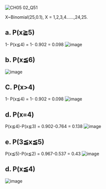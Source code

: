 ![CH05 02_Q51](https://github.com/user-attachments/assets/693234ea-f533-4ae1-bd48-8f9af97b8c68)

X~Binomial(25,0.1), X = 1,2,3,4......,24,25.

## a. P(x≧5)  
1- P(x≦4) = 1- 0.902 = 0.098
![image](https://github.com/user-attachments/assets/c370f7c9-ca91-4a5f-87c5-d8025e32cf2f)

## b. P(x≦6)
![image](https://github.com/user-attachments/assets/8db856ff-3593-48c4-8d57-965487c9270a)

## C. P(x>4)
1- P(x≦4) = 1- 0.902 = 0.098
![image](https://github.com/user-attachments/assets/c370f7c9-ca91-4a5f-87c5-d8025e32cf2f)
## d. P(x=4)
P(x≦4)-P(x≦3) = 0.902-0.764 = 0.138
![image](https://github.com/user-attachments/assets/675b37ba-ddac-4e9c-8635-154303c99f88)

## e. P(3≦x≦5)
P(x≦5)-P(x≦2) = 0.967-0.537 = 0.43
![image](https://github.com/user-attachments/assets/eaffe7a7-64b1-4ce0-8f73-32ba27600539)

## d. P(x≦4)
![image](https://github.com/user-attachments/assets/8420f4bb-bff8-4844-93b8-078f3bff9a78)
